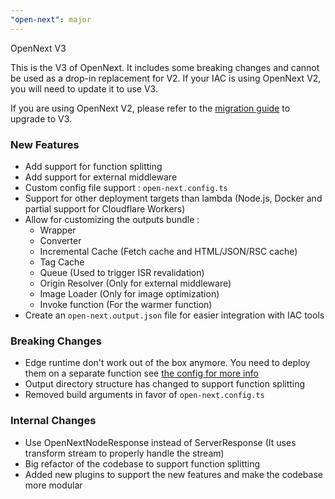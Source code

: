 ```yaml
---
"open-next": major
---
```


OpenNext V3

This is the V3 of OpenNext. It includes some breaking changes and cannot be used as a drop-in replacement for V2. If your IAC is using OpenNext V2, you will need to update it to use V3.

If you are using OpenNext V2, please refer to the [migration guide](https://open-next.js.org/migration#from-opennext-v2) to upgrade to V3. 

### New Features

- Add support for function splitting
- Add support for external middleware
- Custom config file support : `open-next.config.ts`
- Support for other deployment targets than lambda (Node.js, Docker and partial support for Cloudflare Workers)
- Allow for customizing the outputs bundle :
  - Wrapper
  - Converter
  - Incremental Cache (Fetch cache and HTML/JSON/RSC cache)
  - Tag Cache
  - Queue (Used to trigger ISR revalidation)
  - Origin Resolver (Only for external middleware)
  - Image Loader (Only for image optimization)
  - Invoke function (For the warmer function)
- Create an `open-next.output.json` file for easier integration with IAC tools

### Breaking Changes

- Edge runtime don't work out of the box anymore. You need to deploy them on a separate function see [the config for more info](https://open-next.js.org/config)
- Output directory structure has changed to support function splitting
- Removed build arguments in favor of `open-next.config.ts`

### Internal Changes

- Use OpenNextNodeResponse instead of ServerResponse (It uses transform stream to properly handle the stream)
- Big refactor of the codebase to support function splitting
- Added new plugins to support the new features and make the codebase more modular
